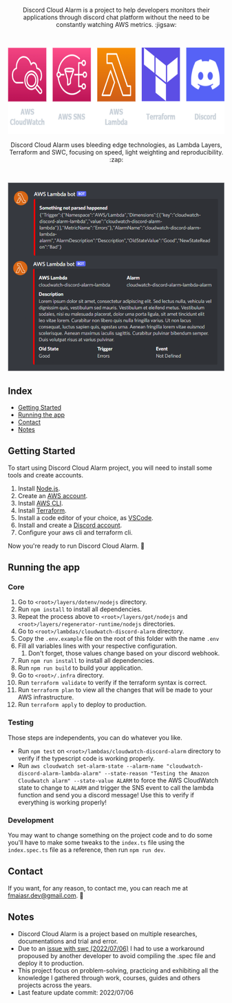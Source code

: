 <p align="center">
  Discord Cloud Alarm is a project to help developers monitors their applications through discord chat platform without the need to be constantly watching AWS metrics. :jigsaw: 
</p>

<br />

<p align="center">
  <img src=".github/technologies.png" alt="Technologies Logos" height="200" />
</p>

<p align="center">
  Discord Cloud Alarm uses bleeding edge technologies, as Lambda Layers, Terraform and SWC, focusing on speed, light weighting and reproducibility. :zap:
</p>

<br />

<p align="center">
  <img src=".github/discordMessages.png" />
</p>

## Index
- [Getting Started][100]
- [Running the app][101]
- [Contact][102]
- [Notes][103]

[100]: #getting-started
[101]: #running-the-app
[102]: #contact
[103]: #notes

## Getting Started
To start using Discord Cloud Alarm project, you will need to install some tools and create accounts.

1. Install [Node.js](https://nodejs.org/en/).
2. Create an [AWS account](https://aws.amazon.com/).
3. Install [AWS CLI](https://aws.amazon.com/cli).
4. Install [Terraform](https://www.terraform.io/downloads).
5. Install a code editor of your choice, as [VSCode][201].
6. Install and create a [Discord account](https://discord.com/).
7. Configure your aws cli and terraform cli.

[201]: https://code.visualstudio.com/

Now you're ready to run Discord Cloud Alarm. :rocket:

## Running the app

### Core
1. Go to `<root>/layers/dotenv/nodejs` directory.
2. Run `npm install` to install all dependencies.
3. Repeat the process above to `<root>/layers/got/nodejs` and `<root>/layers/regenerator-runtime/nodejs` directories.
4. Go to `<root>/lambdas/cloudwatch-discord-alarm` directory.
5. Copy the `.env.example` file on the root of this folder with the name `.env`
6. Fill all variables lines with your respective configuration. 
   1. Don't forget, those values change based on your discord webhook.
7. Run `npm run install` to install all dependencies.
8. Run `npm run build` to build your application.
9. Go to `<root>/.infra` directory.
10. Run `terraform validate` to verify if the terraform syntax is correct.
11. Run `terraform plan` to view all the changes that will be made to your AWS infrastructure.
12. Run `terraform apply` to deploy to production.

### Testing
Those steps are independents, you can do whatever you like.

- Run `npm test` on `<root>/lambdas/cloudwatch-discord-alarm` directory to verify if the typescript code is working properly.
- Run `aws cloudwatch set-alarm-state --alarm-name "cloudwatch-discord-alarm-lambda-alarm" --state-reason "Testing the Amazon Cloudwatch alarm" --state-value ALARM` to force the AWS CloudWatch state to change to `ALARM` and trigger the SNS event to call the lambda function and send you a discord message! Use this to verify if everything is working properly!

### Development
You may want to change something on the project code and to do some you'll have to make some tweaks to the `index.ts` file using the `index.spec.ts` file as a reference, then run `npm run dev`.

## Contact
If you want, for any reason, to contact me, you can reach me at [fmaiasr.dev@gmail.com][400]. :email:

[400]: mailto:fmaiasr.dev@gmail.com?subject=Discord%20Cloud%20Alarm%20Github%20Project

## Notes
- Discord Cloud Alarm is a project based on multiple researches, documentations and trial and error.
- Due to an [issue with swc (2022/07/06)][500] I had to use a workaround propoused by another developer to avoid compiling the .spec file and deploy it to production.
- This project focus on problem-solving, practicing and exhibiting all the knowledge I gathered through work, courses, guides and others projects across the years.
- Last feature update commit: 2022/07/06
  
[500]: https://github.com/swc-project/jest/issues/62
